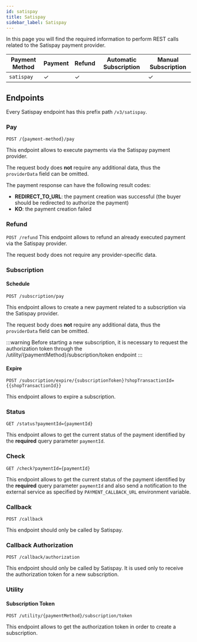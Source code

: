 ```yaml
---
id: satispay
title: Satispay
sidebar_label: Satispay
---
```

In this page you will find the required information to perform REST calls related to the Satispay payment provider.

| Payment Method | Payment | Refund | Automatic Subscription | Manual Subscription |
|----------------|---------|--------|------------------------|---------------------|
| `satispay`     | ✓       | ✓      |                        | ✓                   | 


## Endpoints

Every Satispay endpoint has this prefix path `/v3/satispay`.

### Pay

`POST /{payment-method}/pay`

This endpoint allows to execute payments via the Satispay payment provider.

The request body does **not** require any additional data, thus the `providerData` field can be omitted.

The payment response can have the following result codes:
- **REDIRECT_TO_URL**: the payment creation was successful (the buyer should be redirected to authorize the payment)
- **KO**: the payment creation failed

### Refund

`POST /refund`
This endpoint allows to refund an already executed payment via the Satispay provider.

The request body does not require any provider-specific data.

### Subscription

####  Schedule

`POST /subscription/pay`

This endpoint allows to create a new payment related to a subscription via the Satispay provider.

The request body does **not** require any additional data, thus the `providerData` field can be omitted.

:::warning
Before starting a new subscription, it is necessary to request the authorization token through the /utility/{paymentMethod}/subscription/token endpoint
:::

#### Expire

`POST /subscription/expire/{subscriptionToken}?shopTransactionId={{shopTransactionId}}`

This endpoint allows to expire a subscription.

### Status

`GET /status?paymentId={paymentId}`

This endpoint allows to get the current status of the payment identified by the **required** query parameter `paymentId`.


### Check

`GET /check?paymentId={paymentId}`

This endpoint allows to get the current status of the payment identified by the **required** query parameter `paymentId` and also send a notification to the external service as specified by `PAYMENT_CALLBACK_URL` environment variable.


### Callback

`POST /callback`

This endpoint should only be called by Satispay.

### Callback Authorization

`POST /callback/authorization`

This endpoint should only be called by Satispay.
It is used only to receive the authorization token for a new subscription.

### Utility

#### Subscription Token

`POST /utility/{paymentMethod}/subscription/token`

This endpoint allows to get the authorization token in order to create a subscription.
